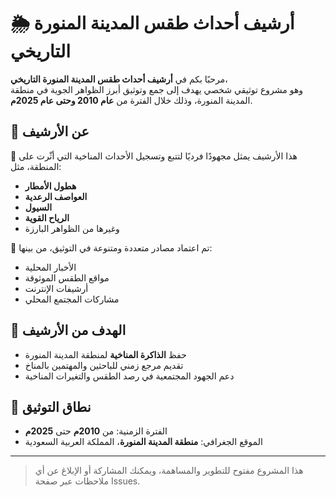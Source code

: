 # 🌦️ أرشيف أحداث طقس المدينة المنورة التاريخي

مرحبًا بكم في **أرشيف أحداث طقس المدينة المنورة التاريخي**،  
وهو مشروع توثيقي شخصي يهدف إلى جمع وتوثيق أبرز الظواهر الجوية في منطقة المدينة المنورة، وذلك خلال الفترة من **عام 2010 وحتى عام 2025م**.

## 📌 عن الأرشيف

🔹 هذا الأرشيف يمثل مجهودًا فرديًا لتتبع وتسجيل الأحداث المناخية التي أثّرت على المنطقة، مثل:  
- **هطول الأمطار**
- **العواصف الرعدية**
- **السيول**
- **الرياح القوية**
- وغيرها من الظواهر البارزة

🔹 تم اعتماد مصادر متعددة ومتنوعة في التوثيق، من بينها:  
- الأخبار المحلية  
- مواقع الطقس الموثوقة  
- أرشيفات الإنترنت  
- مشاركات المجتمع المحلي

## 🎯 الهدف من الأرشيف

- حفظ **الذاكرة المناخية** لمنطقة المدينة المنورة
- تقديم مرجع زمني للباحثين والمهتمين بالمناخ
- دعم الجهود المجتمعية في رصد الطقس والتغيرات المناخية

## 📅 نطاق التوثيق

- الفترة الزمنية: من **2010م** حتى **2025م**
- الموقع الجغرافي: **منطقة المدينة المنورة**، المملكة العربية السعودية

---

> هذا المشروع مفتوح للتطوير والمساهمة، ويمكنك المشاركة أو الإبلاغ عن أي ملاحظات عبر صفحة Issues.

